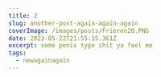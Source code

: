 ```yaml
---
title: 2
slug: another-post-again-again-again
coverImage: /images/posts/Frieren20.PNG
date: 2023-05-22T21:55:15.361Z
excerpt: some penis type shit ya feel me
tags:
  - newagainagain
---
```

